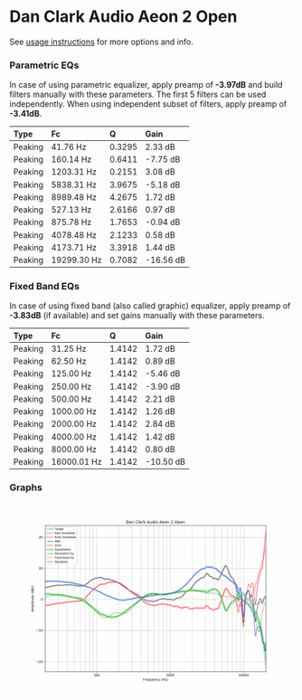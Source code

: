 # Dan Clark Audio Aeon 2 Open
See [usage instructions](https://github.com/jaakkopasanen/AutoEq#usage) for more options and info.

### Parametric EQs
In case of using parametric equalizer, apply preamp of **-3.97dB** and build filters manually
with these parameters. The first 5 filters can be used independently.
When using independent subset of filters, apply preamp of **-3.41dB**.

| Type    | Fc          |      Q | Gain      |
|:--------|:------------|:-------|:----------|
| Peaking | 41.76 Hz    | 0.3295 | 2.33 dB   |
| Peaking | 160.14 Hz   | 0.6411 | -7.75 dB  |
| Peaking | 1203.31 Hz  | 0.2151 | 3.08 dB   |
| Peaking | 5838.31 Hz  | 3.9675 | -5.18 dB  |
| Peaking | 8989.48 Hz  | 4.2675 | 1.72 dB   |
| Peaking | 527.13 Hz   | 2.6166 | 0.97 dB   |
| Peaking | 875.78 Hz   | 1.7653 | -0.94 dB  |
| Peaking | 4078.48 Hz  | 2.1233 | 0.58 dB   |
| Peaking | 4173.71 Hz  | 3.3918 | 1.44 dB   |
| Peaking | 19299.30 Hz | 0.7082 | -16.56 dB |

### Fixed Band EQs
In case of using fixed band (also called graphic) equalizer, apply preamp of **-3.83dB**
(if available) and set gains manually with these parameters.

| Type    | Fc          |      Q | Gain      |
|:--------|:------------|:-------|:----------|
| Peaking | 31.25 Hz    | 1.4142 | 1.72 dB   |
| Peaking | 62.50 Hz    | 1.4142 | 0.89 dB   |
| Peaking | 125.00 Hz   | 1.4142 | -5.46 dB  |
| Peaking | 250.00 Hz   | 1.4142 | -3.90 dB  |
| Peaking | 500.00 Hz   | 1.4142 | 2.21 dB   |
| Peaking | 1000.00 Hz  | 1.4142 | 1.26 dB   |
| Peaking | 2000.00 Hz  | 1.4142 | 2.84 dB   |
| Peaking | 4000.00 Hz  | 1.4142 | 1.42 dB   |
| Peaking | 8000.00 Hz  | 1.4142 | 0.80 dB   |
| Peaking | 16000.01 Hz | 1.4142 | -10.50 dB |

### Graphs
![](./Dan%20Clark%20Audio%20Aeon%202%20Open.png)